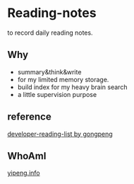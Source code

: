 # Reading-notes
 to record daily reading notes.

## Why
* summary&think&write
* for my limited memory storage.
* build index for my heavy brain search
* a little supervision purpose

## reference
[developer-reading-list by gongpeng](http://lucida.me/blog/developer-reading-list/) 

## WhoAmI
[yipeng.info](http://yipeng.info)

